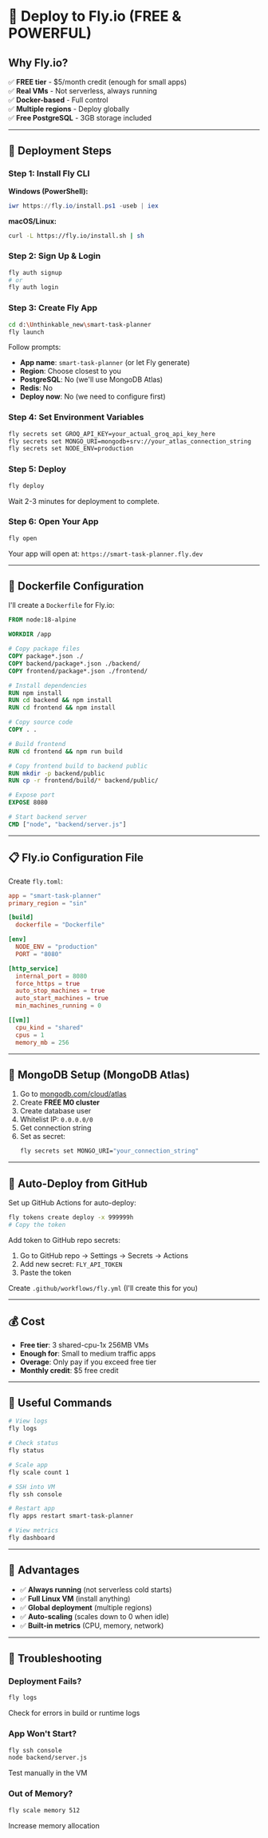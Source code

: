 # 🚀 Deploy to Fly.io (FREE & POWERFUL)

## Why Fly.io?
✅ **FREE tier** - $5/month credit (enough for small apps)  
✅ **Real VMs** - Not serverless, always running  
✅ **Docker-based** - Full control  
✅ **Multiple regions** - Deploy globally  
✅ **Free PostgreSQL** - 3GB storage included  

---

## 🎯 Deployment Steps

### **Step 1: Install Fly CLI**

**Windows (PowerShell):**
```powershell
iwr https://fly.io/install.ps1 -useb | iex
```

**macOS/Linux:**
```bash
curl -L https://fly.io/install.sh | sh
```

### **Step 2: Sign Up & Login**

```bash
fly auth signup
# or
fly auth login
```

### **Step 3: Create Fly App**

```bash
cd d:\Unthinkable_new\smart-task-planner
fly launch
```

Follow prompts:
- **App name**: `smart-task-planner` (or let Fly generate)
- **Region**: Choose closest to you
- **PostgreSQL**: No (we'll use MongoDB Atlas)
- **Redis**: No
- **Deploy now**: No (we need to configure first)

### **Step 4: Set Environment Variables**

```bash
fly secrets set GROQ_API_KEY=your_actual_groq_api_key_here
fly secrets set MONGO_URI=mongodb+srv://your_atlas_connection_string
fly secrets set NODE_ENV=production
```

### **Step 5: Deploy**

```bash
fly deploy
```

Wait 2-3 minutes for deployment to complete.

### **Step 6: Open Your App**

```bash
fly open
```

Your app will open at: `https://smart-task-planner.fly.dev`

---

## 📝 Dockerfile Configuration

I'll create a `Dockerfile` for Fly.io:

```dockerfile
FROM node:18-alpine

WORKDIR /app

# Copy package files
COPY package*.json ./
COPY backend/package*.json ./backend/
COPY frontend/package*.json ./frontend/

# Install dependencies
RUN npm install
RUN cd backend && npm install
RUN cd frontend && npm install

# Copy source code
COPY . .

# Build frontend
RUN cd frontend && npm run build

# Copy frontend build to backend public
RUN mkdir -p backend/public
RUN cp -r frontend/build/* backend/public/

# Expose port
EXPOSE 8080

# Start backend server
CMD ["node", "backend/server.js"]
```

---

## 📋 Fly.io Configuration File

Create `fly.toml`:

```toml
app = "smart-task-planner"
primary_region = "sin"

[build]
  dockerfile = "Dockerfile"

[env]
  NODE_ENV = "production"
  PORT = "8080"

[http_service]
  internal_port = 8080
  force_https = true
  auto_stop_machines = true
  auto_start_machines = true
  min_machines_running = 0

[[vm]]
  cpu_kind = "shared"
  cpus = 1
  memory_mb = 256
```

---

## 💾 MongoDB Setup (MongoDB Atlas)

1. Go to [mongodb.com/cloud/atlas](https://www.mongodb.com/cloud/atlas)
2. Create **FREE M0 cluster**
3. Create database user
4. Whitelist IP: `0.0.0.0/0`
5. Get connection string
6. Set as secret:
   ```bash
   fly secrets set MONGO_URI="your_connection_string"
   ```

---

## 🔄 Auto-Deploy from GitHub

Set up GitHub Actions for auto-deploy:

```bash
fly tokens create deploy -x 999999h
# Copy the token
```

Add token to GitHub repo secrets:
1. Go to GitHub repo → Settings → Secrets → Actions
2. Add new secret: `FLY_API_TOKEN`
3. Paste the token

Create `.github/workflows/fly.yml` (I'll create this for you)

---

## 💰 Cost

- **Free tier**: 3 shared-cpu-1x 256MB VMs
- **Enough for**: Small to medium traffic apps
- **Overage**: Only pay if you exceed free tier
- **Monthly credit**: $5 free credit

---

## 🔧 Useful Commands

```bash
# View logs
fly logs

# Check status
fly status

# Scale app
fly scale count 1

# SSH into VM
fly ssh console

# Restart app
fly apps restart smart-task-planner

# View metrics
fly dashboard
```

---

## 🎉 Advantages

- ✅ **Always running** (not serverless cold starts)
- ✅ **Full Linux VM** (install anything)
- ✅ **Global deployment** (multiple regions)
- ✅ **Auto-scaling** (scales down to 0 when idle)
- ✅ **Built-in metrics** (CPU, memory, network)

---

## 🔧 Troubleshooting

### Deployment Fails?
```bash
fly logs
```
Check for errors in build or runtime logs

### App Won't Start?
```bash
fly ssh console
node backend/server.js
```
Test manually in the VM

### Out of Memory?
```bash
fly scale memory 512
```
Increase memory allocation

